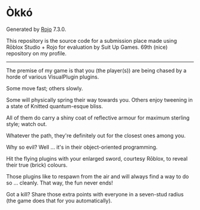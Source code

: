 # Òkkó

Generated by [Rojo](https://github.com/rojo-rbx/rojo) 7.3.0.

This repository is the source code for a submission place made using Rōblox Studio + Rojo for evaluation by Suit Up Games. 69th (nice) repository on my profile.

---

The premise of my game is that you (the player(s)) are being chased by a horde of various VisualPlugin plugins.

Some move fast; others slowly.

Some will physically spring their way towards you. Others enjoy tweening in a state of Knitted quantum-esque bliss.

All of them do carry a shiny coat of reflective armour for maximum sterling style; watch out.

Whatever the path, they're definitely out for the closest ones among you.

Why so evil? Well ... it's in their object-oriented programming.

Hit the flying plugins with your enlarged sword, courtesy Rōblox, to reveal their true (brick) colours.

Those plugins like to respawn from the air and will always find a way to do so ... cleanly. That way, the fun never ends!

Got a kill? Share those extra points with everyone in a seven-stud radius (the game does that for you automatically).
